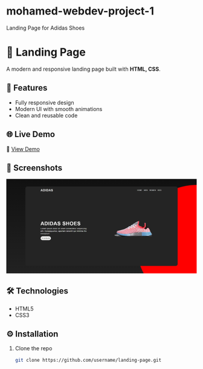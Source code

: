 # mohamed-webdev-project-1
Landing Page for Adidas Shoes
# 🎯 Landing Page  

A modern and responsive landing page built with **HTML, CSS**.  

## 🚀 Features  
- Fully responsive design  
- Modern UI with smooth animations  
- Clean and reusable code  

## 🌐 Live Demo  
🔗 [View Demo](https://mohammed-004del.github.io/mohamed-webdev-project-1/)

## 📸 Screenshots  
![Project Screenshot](Adidas.png) 

## 🛠️ Technologies  
- HTML5  
- CSS3   

## ⚙️ Installation  
1. Clone the repo  
   ```bash
   git clone https://github.com/username/landing-page.git
